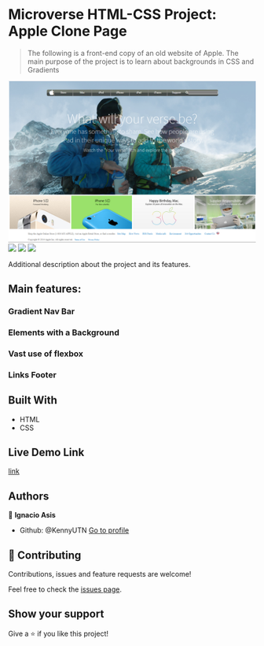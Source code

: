 # Microverse HTML-CSS Project:  Apple Clone Page

> The following is a front-end copy of an old website of Apple. The main purpose of the project is to learn about backgrounds in CSS and Gradients

![](img/preview1.png)
![](img/preview2.png)
![](img/preview3.png)
![](img/preview4.png)

Additional description about the project and its features.
## Main features:

### Gradient Nav Bar


### Elements with a Background


### Vast use of flexbox

### Links Footer

## Built With

- HTML
- CSS

##  Live Demo Link
[link](https://rawcdn.githack.com/KennyUTN/Apple-ClonePage-Kenny/6e728d2a73b8b3601574e060b521fabf7baa6473/index.html)



## Authors

👤 **Ignacio Asis**

- Github:  @KennyUTN  [Go to profile](https://github.com/KennyUTN)


## 🤝 Contributing

Contributions, issues and feature requests are welcome!

Feel free to check the [issues page](https://github.com/KennyUTN/Apple-ClonePage-Kenny/issues).

## Show your support

Give a ⭐️ if you like this project!
